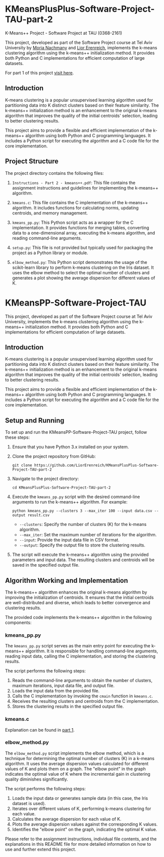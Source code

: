 # KMeansPlusPlus-Software-Project-TAU-part-2
K-Means++ Project - Software Project at TAU (0368-2161)

This project, developed as part of the Software Project course at Tel Aviv University by [Moria Nachmany](https://github.com/MoriaNachmany) and [Lior Erenreich](https://github.com/LiorErenreich), implements the k-means clustering algorithm using the k-means++ initialization method. It provides both Python and C implementations for efficient computation of large datasets.

For part 1 of this project [visit here](https://github.com/LiorErenreich/KMeans-Software-Project-TAU-part-1).

## Introduction
K-means clustering is a popular unsupervised learning algorithm used for partitioning data into K distinct clusters based on their feature similarity. The k-means++ initialization method is an enhancement to the original k-means algorithm that improves the quality of the initial centroids' selection, leading to better clustering results.

This project aims to provide a flexible and efficient implementation of the k-means++ algorithm using both Python and C programming languages. It includes a Python script for executing the algorithm and a C code file for the core implementation.

## Project Structure
The project directory contains the following files:

1. `Instructions - Part 2 - kmeans++.pdf`: This file contains the assignment instructions and guidelines for implementing the k-means++ algorithm.

2. `kmeans.c`: This file contains the C implementation of the k-means++ algorithm. It includes functions for calculating norms, updating centroids, and memory management.

3. `kmeans_pp.py`: This Python script acts as a wrapper for the C implementation. It provides functions for merging tables, converting data to a one-dimensional array, executing the k-means algorithm, and reading command-line arguments.

4. `setup.py`: This file is not provided but typically used for packaging the project as a Python library or module.

5. `elbow_method.py`: This Python script demonstrates the usage of the scikit-learn library to perform k-means clustering on the Iris dataset. It uses the elbow method to select the optimal number of clusters and generates a plot showing the average dispersion for different values of K.

# KMeansPP-Software-Project-TAU

This project, developed as part of the Software Project course at Tel Aviv University, implements the k-means clustering algorithm using the k-means++ initialization method. It provides both Python and C implementations for efficient computation of large datasets.

## Introduction
K-means clustering is a popular unsupervised learning algorithm used for partitioning data into K distinct clusters based on their feature similarity. The k-means++ initialization method is an enhancement to the original k-means algorithm that improves the quality of the initial centroids' selection, leading to better clustering results.

This project aims to provide a flexible and efficient implementation of the k-means++ algorithm using both Python and C programming languages. It includes a Python script for executing the algorithm and a C code file for the core implementation.

## Setup and Running
To set up and run the KMeansPP-Software-Project-TAU project, follow these steps:

1. Ensure that you have Python 3.x installed on your system.

2. Clone the project repository from GitHub:

   ```
   git clone https://github.com/LiorErenreich/KMeansPlusPlus-Software-Project-TAU-part-2
   ```

3. Navigate to the project directory:

   ```
   cd KMeansPlusPlus-Software-Project-TAU-part-2
   ```


4. Execute the `kmeans_pp.py` script with the desired command-line arguments to run the k-means++ algorithm. For example:

   ```
   python kmeans_pp.py --clusters 3 --max_iter 100 --input data.csv --output result.csv
   ```

   - `--clusters`: Specify the number of clusters (K) for the k-means algorithm.
   - `--max_iter`: Set the maximum number of iterations for the algorithm.
   - `--input`: Provide the input data file in CSV format.
   - `--output`: Specify the output file to store the clustering results.

5. The script will execute the k-means++ algorithm using the provided parameters and input data. The resulting clusters and centroids will be saved in the specified output file.

## Algorithm Working and Implementation
The k-means++ algorithm enhances the original k-means algorithm by improving the initialization of centroids. It ensures that the initial centroids are well-distributed and diverse, which leads to better convergence and clustering results.

The provided code implements the k-means++ algorithm in the following components:

### kmeans_pp.py
The `kmeans_pp.py` script serves as the main entry point for executing the k-means++ algorithm. It is responsible for handling command-line arguments, reading input data, calling the C implementation, and storing the clustering results.

The script performs the following steps:

1. Reads the command-line arguments to obtain the number of clusters, maximum iterations, input data file, and output file.
2. Loads the input data from the provided file.
3. Calls the C implementation by invoking the `cmain` function in `kmeans.c`.
4. Receives the resulting clusters and centroids from the C implementation.
5. Stores the clustering results in the specified output file.

### kmeans.c
Explanation can be found in [part 1](https://github.com/LiorErenreich/KMeans-Software-Project-TAU-part-1).

### elbow_method.py
The `elbow_method.py` script implements the elbow method, which is a technique for determining the optimal number of clusters (K) in a k-means algorithm. It uses the average dispersion values calculated for different values of K and plots them on a graph. The "elbow point" in the graph indicates the optimal value of K where the incremental gain in clustering quality diminishes significantly.

The script performs the following steps:

1. Loads the input data or generates sample data (in this case, the Iris dataset is used).
2. Iterates over different values of K, performing k-means clustering for each value.
3. Calculates the average dispersion for each value of K.
4. Plots the average dispersion values against the corresponding K values.
5. Identifies the "elbow point" on the graph, indicating the optimal K value.

Please refer to the assignment instructions, individual file contents, and the explanations in this README file for more detailed information on how to use and further extend this project.
